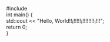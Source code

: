 #include <iostream>  
int main() {  
    std::cout << "Hello, World!!¡!!!!!¡!!!!!!!!¡!!!";  
    return 0;  
}  
